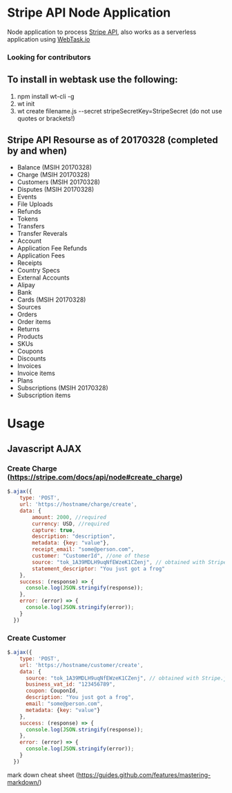 # Stripe API Node Application
Node application to process [Stripe API](https://stripe.com/docs/api), also works as a serverless application using [WebTask.io](https://webtask.io/)

### Looking for contributors

## To install in webtask use the following:
1. npm install wt-cli -g
2. wt init
3. wt create filename.js --secret stripeSecretKey=StripeSecret (do not use quotes or brackets!)

## Stripe API Resourse as of 20170328 (completed by and when)
* Balance (MSIH 20170328)
* Charge (MSIH 20170328)
* Customers (MSIH 20170328)
* Disputes (MSIH 20170328)
* Events
* File Uploads
* Refunds
* Tokens
* Transfers
* Transfer Reverals
* Account
* Application Fee Refunds
* Application Fees
* Receipts
* Country Specs
* External Accounts
* Alipay
* Bank
* Cards (MSIH 20170328)
* Sources
* Orders
* Order items
* Returns
* Products
* SKUs
* Coupons
* Discounts
* Invoices
* Invoice items
* Plans
* Subscriptions (MSIH 20170328)
* Subscription items

# Usage

## Javascript AJAX

### Create Charge (https://stripe.com/docs/api/node#create_charge)
```javascript
$.ajax({
    type: 'POST',
    url: 'https://hostname/charge/create',    
    data: {
        amount: 2000, //required
        currency: USD, //required
        capture: true,
        description: "description",
        metadata: {key: "value"},
        receipt_email: "some@person.com",
        customer: "CustomerId", //one of these 
        source: "tok_1A39MDLH9uqNfEWzeK1CZenj", // obtained with Stripe.js  //are required
        statement_descriptor: "You just got a frog"
    },
    success: (response) => {
      console.log(JSON.stringify(response));
    },
    error: (error) => {
      console.log(JSON.stringify(error));
    }
  })
```  
### Create Customer
```javascript
$.ajax({
    type: 'POST',
    url: 'https://hostname/customer/create',    
    data: {
      source: "tok_1A39MDLH9uqNfEWzeK1CZenj", // obtained with Stripe.js
      business_vat_id: "123456789",
      coupon: CouponId,
      description: "You just got a frog",
      email: "some@person.com",
      metadata: {key: "value"}
    },
    success: (response) => {
      console.log(JSON.stringify(response));
    },
    error: (error) => {
      console.log(JSON.stringify(error));
    }
  })
```  

mark down cheat sheet (https://guides.github.com/features/mastering-markdown/)
